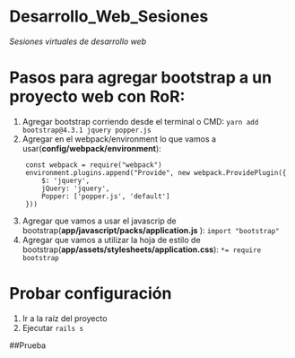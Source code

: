 # Desarrollo_Web_Sesiones
_Sesiones virtuales de desarrollo web_

# Pasos para agregar bootstrap a un proyecto web con RoR:

1. Agregar bootstrap corriendo desde el terminal o CMD: 
    `yarn add bootstrap@4.3.1 jquery popper.js `
2. Agregar en el webpack/environment lo que vamos a usar(**config/webpack/environment**): 
``` const { environment } = require('@rails/webpacker') 
    const webpack = require("webpack") 
    environment.plugins.append("Provide", new webpack.ProvidePlugin({ 
        $: 'jquery', 
        jQuery: 'jquery', 
        Popper: ['popper.js', 'default'] 
    })) 
```
3. Agregar que vamos a usar el javascrip de bootstrap(**app/javascript/packs/application.js** ): 
	`import "bootstrap" `
4. Agregar que vamos a utilizar la hoja de estilo de bootstrap(**app/assets/stylesheets/application.css**): 
    `*= require bootstrap`

# Probar configuración

1. Ir a la raíz del proyecto
2. Ejecutar `rails s`

##Prueba